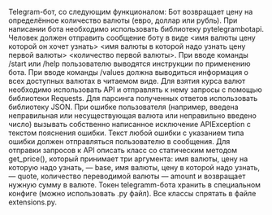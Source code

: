 Telegram-бот, со следующим функционалом:
Бот возвращает цену на определённое количество валюты (евро, доллар или рубль).
При написании бота необходимо использовать библиотеку pytelegrambotapi.
Человек должен отправить сообщение боту в виде <имя валюты цену которой он хочет узнать> <имя валюты в которой надо узнать цену первой валюты> <количество первой валюты>.
При вводе команды /start или /help пользователю выводятся инструкции по применению бота.
При вводе команды /values должна выводиться информация о всех доступных валютах в читаемом виде.
Для взятия курса валют необходимо использовать API и отправлять к нему запросы с помощью библиотеки Requests.
Для парсинга полученных ответов использовать библиотеку JSON.
При ошибке пользователя (например, введена неправильная или несуществующая валюта или неправильно введено число) вызывать собственно написанное исключение APIException с текстом пояснения ошибки.
Текст любой ошибки с указанием типа ошибки должен отправляться пользователю в сообщения.
Для отправки запросов к API описать класс со статическим методом get_price(), который принимает три аргумента: имя валюты, цену на которую надо узнать, — base, имя валюты, цену в которой надо узнать, — quote, количество переводимой валюты — amount и возвращает нужную сумму в валюте.
Токен telegramm-бота хранить в специальном конфиге (можно использовать .py файл).
Все классы спрятать в файле extensions.py.
